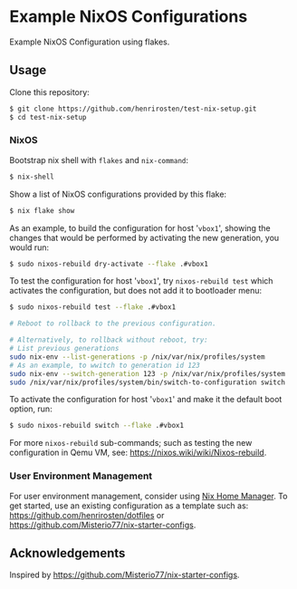 # Example NixOS Configurations

Example NixOS Configuration using flakes.

## Usage

Clone this repository:
```bash
$ git clone https://github.com/henrirosten/test-nix-setup.git
$ cd test-nix-setup
```

### NixOS

Bootstrap nix shell with `flakes` and `nix-command`:
```bash
$ nix-shell
```

Show a list of NixOS configurations provided by this flake:
```bash
$ nix flake show
```

As an example, to build the configuration for host '`vbox1`', showing the changes that would be performed by activating the new generation, you would run:
```bash
$ sudo nixos-rebuild dry-activate --flake .#vbox1
```

To test the configuration for host '`vbox1`', try `nixos-rebuild test` which activates the configuration, but does not add it to bootloader menu:
```bash
$ sudo nixos-rebuild test --flake .#vbox1

# Reboot to rollback to the previous configuration.

# Alternatively, to rollback without reboot, try:
# List previous generations
sudo nix-env --list-generations -p /nix/var/nix/profiles/system
# As an example, to wwitch to generation id 123
sudo nix-env --switch-generation 123 -p /nix/var/nix/profiles/system
sudo /nix/var/nix/profiles/system/bin/switch-to-configuration switch
```

To activate the configuration for host '`vbox1`' and make it the default boot option, run:
```bash
$ sudo nixos-rebuild switch --flake .#vbox1
```

For more `nixos-rebuild` sub-commands; such as testing the new configuration in Qemu VM, see: https://nixos.wiki/wiki/Nixos-rebuild.

### User Environment Management
For user environment management, consider using [Nix Home Manager](https://nixos.wiki/wiki/Home_Manager).
To get started, use an existing configuration as a template such as: https://github.com/henrirosten/dotfiles or https://github.com/Misterio77/nix-starter-configs.

## Acknowledgements

Inspired by https://github.com/Misterio77/nix-starter-configs.
